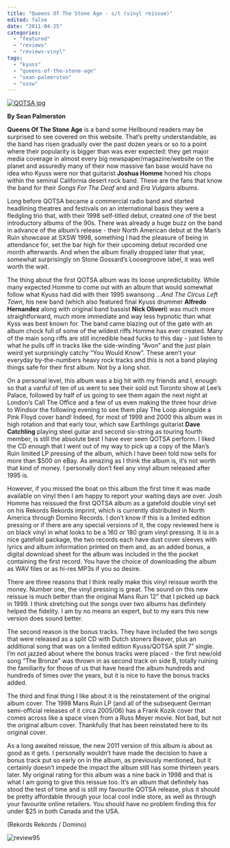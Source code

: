 ```yaml
---
title: "Queens Of The Stone Age - s/t (vinyl reissue)"
edited: false
date: "2011-04-25"
categories:
  - "featured"
  - "reviews"
  - "reviews-vinyl"
tags:
  - "kyuss"
  - "queens-of-the-stone-age"
  - "sean-palmerston"
  - "sxsw"
---
```


[![](http://www.hellbound.ca/wp-content/uploads/2011/04/QOTSA-jpg.jpg "QOTSA jpg")](http://www.hellbound.ca/wp-content/uploads/2011/04/QOTSA-jpg.jpg)

**By Sean Palmerston**

**Queens Of The Stone Age** is a band some Hellbound readers may be surprised to see covered on this website. That’s pretty understandable, as the band has risen gradually over the past dozen years or so to a point where their popularity is bigger than was ever expected: they get major media coverage in almost every big newspaper/magazine/website on the planet and assuredly many of their now massive fan base would have no idea who Kyuss were nor that guitarist **Joshua Homme** honed his chops within the seminal California desert rock band. These are the fans that know the band for their _Songs For The Deaf_ and and _Era Vulgaris_ albums.

Long before QOTSA became a commercial radio band and started headlining theatres and festivals on an international basis they were a fledgling trio that, with their 1998 self-titled debut, created one of the best introductory albums of the 90s. There was already a huge buzz on the band in advance of the album’s release - their North American debut at the Man’s Ruin showcase at SXSW 1998, something I had the pleasure of being in attendance for, set the bar high for their upcoming debut recorded one month afterwards. And when the album finally dropped later that year, somewhat surprisingly on Stone Gossard’s Loosegroove label, it was well worth the wait.

The thing about the first QOTSA album was its loose unpredictability. While many expected Homme to come out with an album that would somewhat follow what Kyuss had did with their 1995 swansong _...And The Circus Left Town_, his new band (which also featured final Kyuss drummer **Alfredo Hernandez** along with original band bassist **Nick Oliveri**) was much more straightforward, much more immediate and way less hypnotic than what Kyss was best known for. The band came blazing out of the gate with an album chock full of some of the wildest riffs Homme has ever created. Many of the main song riffs are still incredible head fucks to this day - just listen to what he pulls off in tracks like the side-winding “Avon” and the just plain weird yet surprisingly catchy “You Would Know”. These aren’t your everyday by-the-numbers heavy rock tracks and this is not a band playing things safe for their first album. Not by a long shot.

On a personal level, this album was a big hit with my friends and I, enough so that a vanful of ten of us went to see their sold out Toronto show at Lee’s Palace, followed by half of us going to see them again the next night at London’s Call The Office and a few of us even making the three hour drive to Windsor the following evening to see them play The Loop alongside a Pink Floyd cover band! Indeed, for most of 1999 and 2000 this album was in high rotation and that early tour, which saw Earthlings guitarist **Dave Catchling** playing steel guitar and second six-string as touring fourth member, is still the absolute best I have ever seen QOTSA perform. I liked the CD enough that I went out of my way to pick up a copy of the Man’s Ruin limited LP pressing of the album, which I have been told now sells for more than $500 on eBay. As amazing as I think the album is, it’s not worth that kind of money. I personally don’t feel any vinyl album released after 1995 is.

However, if you missed the boat on this album the first time it was made available on vinyl then I am happy to report your waiting days are over. Josh Homme has reissued the first QOTSA album as a gatefold double vinyl set on his Rekords Rekords imprint, which is currently distributed in North America through Domino Records. I don’t know if this is a limited edition pressing or if there are any special versions of it, the copy reviewed here is on black vinyl in what looks to be a 160 or 180 gram vinyl pressing. It is in a nice gatefold package, the two records each have dust cover sleeves with lyrics and album information printed on them and, as an added bonus, a digital download sheet for the album was included in the the pocket containing the first record. You have the choice of downloading the album as WAV files or as hi-res MP3s if you so desire.

There are three reasons that I think really make this vinyl reissue worth the money. Number one, the vinyl pressing is great. The sound on this new reissue is much better than the original Mans Ruin 12” that I picked up back in 1999. I think stretching out the songs over two albums has definitely helped the fidelity. I am by no means an expert, but to my ears this new version does sound better.

The second reason is the bonus tracks. They have included the two songs that were released as a split CD with Dutch stoners Beaver, plus an additional song that was on a limited edition Kyuss/QOTSA split 7” single. I’m not jazzed about where the bonus tracks were placed - the first new/old song “The Bronze” was thrown in as second track on side B, totally ruining the familiarity for those of us that have heard the album hundreds and hundreds of times over the years, but it is nice to have the bonus tracks added.

The third and final thing I like about it is the reinstatement of the original album cover. The 1998 Mans Ruin LP (and all of the subsequent German semi-official releases of it circa 2005/06) has a Frank Kozik cover that comes across like a space vixen from a Russ Meyer movie. Not bad, but not the original album cover. Thankfully that has been reinstated here to its original cover.

As a long awaited reissue, the new 2011 version of this album is about as good as it gets. I personally wouldn’t have made the decision to have a bonus track put so early on in the album, as previously mentioned, but it certainly doesn’t impede the impact the album still has some thirteen years later. My original rating for this album was a nine back in 1998 and that is what I am going to give this reissue too. It’s an album that definitely has stood the test of time and is still my favourite QOTSA release, plus it should be pretty affordable through your local cool indie store, as well as through your favourite online retailers. You should have no problem finding this for under $25 in both Canada and the USA.

(Rekords Rekords / Domino)

![](http://www.hellbound.ca/wp-content/uploads/2009/07/review951.png "review95")
